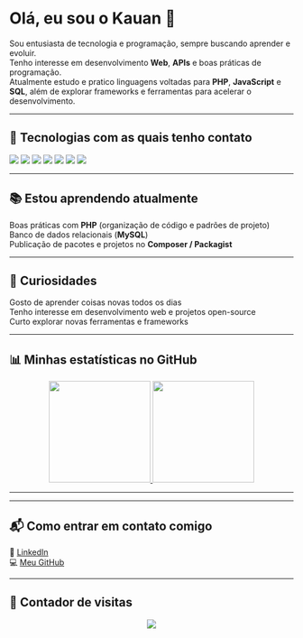 # Olá, eu sou o Kauan 👋  

Sou entusiasta de tecnologia e programação, sempre buscando aprender e evoluir.  
Tenho interesse em desenvolvimento **Web**, **APIs** e boas práticas de programação.  
Atualmente estudo e pratico linguagens voltadas para **PHP**, **JavaScript** e **SQL**, além de explorar frameworks e ferramentas para acelerar o desenvolvimento.

---

## 🚀 Tecnologias com as quais tenho contato  

<div>
  <img src="https://img.shields.io/badge/PHP-777BB4?style=for-the-badge&logo=php&logoColor=white"/>
  <img src="https://img.shields.io/badge/JavaScript-F7DF1E?style=for-the-badge&logo=javascript&logoColor=black"/>
  <img src="https://img.shields.io/badge/HTML5-E34F26?style=for-the-badge&logo=html5&logoColor=white"/>
  <img src="https://img.shields.io/badge/CSS3-1572B6?style=for-the-badge&logo=css3&logoColor=white"/>
  <img src="https://img.shields.io/badge/MySQL-4479A1?style=for-the-badge&logo=mysql&logoColor=white"/>
  <img src="https://img.shields.io/badge/Git-F05032?style=for-the-badge&logo=git&logoColor=white"/>
  <img src="https://img.shields.io/badge/GitHub-181717?style=for-the-badge&logo=github&logoColor=white"/>
</div>

---

## 📚 Estou aprendendo atualmente  
Boas práticas com **PHP** (organização de código e padrões de projeto)  
Banco de dados relacionais (**MySQL**)  
Publicação de pacotes e projetos no **Composer / Packagist**  

---

## 🎯 Curiosidades  
Gosto de aprender coisas novas todos os dias  
Tenho interesse em desenvolvimento web e projetos open-source  
Curto explorar novas ferramentas e frameworks  

---

## 📊 Minhas estatísticas no GitHub  

<div align="center">
  <a href="https://github.com/Kaduhxl7">
    <img height="180em" src="https://github-readme-stats.vercel.app/api?username=Kaduhxl7&show_icons=true&theme=radical&include_all_commits=true&count_private=true"/>
    <img height="180em" src="https://github-readme-stats.vercel.app/api/top-langs/?username=Kaduhxl7&layout=compact&langs_count=7&theme=radical"/>
  </a>
</div>

---



---

## 📬 Como entrar em contato comigo  
💼 [LinkedIn](https://www.linkedin.com/in/kauan-a-82ab0a381)  
💻 [Meu GitHub](https://github.com/Kaduhxl7)  

---

## 👀 Contador de visitas  
<p align="center">
  <img src="https://komarev.com/ghpvc/?username=Kaduhxl7&color=blue&style=flat-square&label=Visitas"/>
</p>
